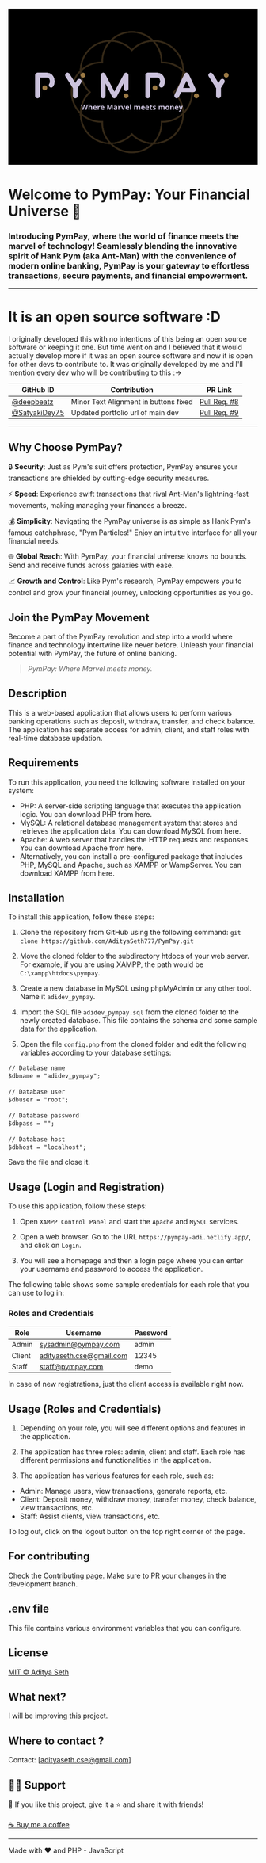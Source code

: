 ![](./logo.png)

# Welcome to PymPay: Your Financial Universe 🌌

### Introducing PymPay, where the world of finance meets the marvel of technology! Seamlessly blending the innovative spirit of Hank Pym (aka Ant-Man) with the convenience of modern online banking, PymPay is your gateway to effortless transactions, secure payments, and financial empowerment.

________________________________________
# It is an open source software :D
I originally developed this with no intentions of this being an open source software or keeping it one. But time went on and I believed that it would actually develop more if it was an open source software and now it is open for other devs to contribute to. It was originally developed by me and I'll mention every dev who will be contributing to this :->

| GitHub ID  | Contribution | PR Link |
| ------------- | ------------- | ------------- | 
| [@deepbeatz](https://github.com/deepbeatz)  | Minor Text Alignment in buttons fixed  | [Pull Req. #8](https://github.com/AdityaSeth777/PymPay/pull/8)  | 
| [@SatyakiDey75](https://github.com/SatyakiDey75)  | Updated portfolio url of main dev  | [Pull Req. #9](https://github.com/AdityaSeth777/PymPay/pull/9)  | 

-----------

## Why Choose PymPay?

🔒 **Security**: Just as Pym's suit offers protection, PymPay ensures your transactions are shielded by cutting-edge security measures.

⚡ **Speed**: Experience swift transactions that rival Ant-Man's lightning-fast movements, making managing your finances a breeze.

💰 **Simplicity**: Navigating the PymPay universe is as simple as Hank Pym's famous catchphrase, "Pym Particles!" Enjoy an intuitive interface for all your financial needs.

🌐 **Global Reach**: With PymPay, your financial universe knows no bounds. Send and receive funds across galaxies with ease.

📈 **Growth and Control**: Like Pym's research, PymPay empowers you to control and grow your financial journey, unlocking opportunities as you go.


## Join the PymPay Movement

Become a part of the PymPay revolution and step into a world where finance and technology intertwine like never before. Unleash your financial potential with PymPay, the future of online banking.

> _PymPay: Where Marvel meets money._

## Description

This is a web-based application that allows users to perform various banking operations such as deposit, withdraw, transfer, and check balance. The application has separate access for admin, client, and staff roles with real-time database updation.

## Requirements

To run this application, you need the following software installed on your system:

- PHP: A server-side scripting language that executes the application logic. You can download PHP from here.
- MySQL: A relational database management system that stores and retrieves the application data. You can download MySQL from here.
- Apache: A web server that handles the HTTP requests and responses. You can download Apache from here.
- Alternatively, you can install a pre-configured package that includes PHP, MySQL and Apache, such as XAMPP or WampServer. You can download XAMPP from here.

## Installation

To install this application, follow these steps:

1. Clone the repository from GitHub using the following command:
   `git clone https://github.com/AdityaSeth777/PymPay.git`

2. Move the cloned folder to the subdirectory htdocs of your web server. For example, if you are using XAMPP, the path would be `C:\xampp\htdocs\pympay`.

3. Create a new database in MySQL using phpMyAdmin or any other tool. Name it `adidev_pympay`.

4. Import the SQL file `adidev_pympay.sql` from the cloned folder to the newly created database. This file contains the schema and some sample data for the application.

5. Open the file `config.php` from the cloned folder and edit the following variables according to your database settings:

```
// Database name
$dbname = "adidev_pympay";

// Database user
$dbuser = "root";

// Database password
$dbpass = "";

// Database host
$dbhost = "localhost";
```

Save the file and close it.

## Usage (Login and Registration)

To use this application, follow these steps:

1. Open `XAMPP Control Panel` and start the `Apache` and `MySQL` services.

2. Open a web browser. Go to the URL `https://pympay-adi.netlify.app/`, and click on `Login`.

3. You will see a homepage and then a login page where you can enter your username and password to access the application.

The following table shows some sample credentials for each role that you can use to log in:

### Roles and Credentials

| Role   | Username                 | Password |
| ------ | ------------------------ | -------- |
| Admin  | sysadmin@pympay.com      | admin    |
| Client | adityaseth.cse@gmail.com | 12345    |
| Staff  | staff@pympay.com         | demo     |

In case of new registrations, just the client access is available right now.

## Usage (Roles and Credentials)

1. Depending on your role, you will see different options and features in the application.

2. The application has three roles: admin, client and staff. Each role has different permissions and functionalities in the application.

3. The application has various features for each role, such as:

- Admin: Manage users, view transactions, generate reports, etc.
- Client: Deposit money, withdraw money, transfer money, check balance, view transactions, etc.
- Staff: Assist clients, view transactions, etc.

To log out, click on the logout button on the top right corner of the page.

## For contributing

Check the [Contributing page.](https://github.com/AdityaSeth777/PymPay/blob/master/Contributing.md)
Make sure to PR your changes in the development branch.

## .env file

This file contains various environment variables that you can configure.

## License

[MIT © Aditya Seth](https://github.com/AdityaSeth777/PymPay/blob/main/LICENSE)

## What next?

I will be improving this project.

## Where to contact ?

Contact: [adityaseth.cse@gmail.com]

## 🙋‍♂️ Support

💙 If you like this project, give it a ⭐ and share it with friends!<br><br>
[☕ Buy me a coffee](https://www.buymeacoffee.com/adityaseth)

---

Made with ❤️ and PHP - JavaScript <br><br>
